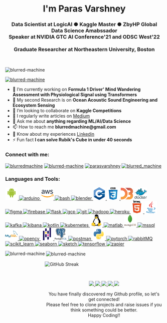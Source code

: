 <h1 align="center">I'm Paras Varshney</h1>
<h3 align="center">Data Scientist at LogicAI ● Kaggle Master ● ZbyHP Global Data Science Amabssador <br>Speaker at NVIDIA GTC AI Conference'21 and ODSC West'22 <br><br>Graduate Researcher at Northeastern University, Boston </h3>

<br>

<p align="left"> <img src="https://komarev.com/ghpvc/?username=blurred-machine&label=Profile%20views&color=0e75b6&style=flat" alt="blurred-machine" /> </p>

<p align="left"> <a href="https://github.com/ryo-ma/github-profile-trophy"><img src="https://github-profile-trophy.vercel.app/?username=blurred-machine&rank=SECRET,S,AAA,AA" alt="blurred-machine" /></a> </p>

<ul>
    <li>🔭 I’m currently working on <strong>Formula 1 Driver' Mind Wandering Assessment with Physiological Signal using Transformers</strong></li>
    <li>🔭 My second Research is on <strong>Ocean Acoustic Sound Engineering and Ecosystem Sensing</strong></li>
    <li>👯 I’m looking to collaborate on <strong>Kaggle Competitions</strong></li>
    <li>📝 I regularly write articles on <a href="https://medium.com/@blurred-machine">Medium</a></li>
    <li>💬 Ask me about <strong>anything regarding ML/AI/Data Science</strong></li>
    <li>📫 How to reach me <strong>blurredmachine@gmail.com</strong></li>
    <li>📄 Know about my experiences <a href="https://www.linkedin.com/in/blurred-machine/">Linkedin</a></li>
    <li>⚡ Fun fact <strong>I can solve Rubik's Cube in under 40 seconds</strong></li>
</ul>


<h3 align="left">Connect with me:</h3>
<p align="left">
<a href="https://kaggle.com/blurredmachine" target="blank"><img align="center" src="https://raw.githubusercontent.com/rahuldkjain/github-profile-readme-generator/master/src/images/icons/Social/kaggle.svg" alt="blurredmachine" height="30" width="40" /></a>
<a href="https://medium.com/@blurred-machine" target="blank"><img align="center" src="https://raw.githubusercontent.com/rahuldkjain/github-profile-readme-generator/master/src/images/icons/Social/medium.svg" alt="blurred-machine" height="30" width="40" /></a>
<a href="https://www.youtube.com/channel/UCwWqypn1RHq-k5OgTGy37gw" target="blank"><img align="center" src="https://raw.githubusercontent.com/rahuldkjain/github-profile-readme-generator/master/src/images/icons/Social/youtube.svg" alt="parasvarshney" height="30" width="40" /></a>
<a href="https://www.leetcode.com/blurred_machine" target="blank"><img align="center" src="https://raw.githubusercontent.com/rahuldkjain/github-profile-readme-generator/master/src/images/icons/Social/leet-code.svg" alt="blurred_machine" height="30" width="40" /></a>
</p>

<h3 align="left">Languages and Tools:</h3>
<p align="left"> <a href="https://developer.android.com" target="_blank" rel="noreferrer"> <img src="https://raw.githubusercontent.com/devicons/devicon/master/icons/android/android-original-wordmark.svg" alt="android" width="40" height="40"/> </a> <a href="https://www.arduino.cc/" target="_blank" rel="noreferrer"> <img src="https://cdn.worldvectorlogo.com/logos/arduino-1.svg" alt="arduino" width="40" height="40"/> </a> <a href="https://aws.amazon.com" target="_blank" rel="noreferrer"> <img src="https://raw.githubusercontent.com/devicons/devicon/master/icons/amazonwebservices/amazonwebservices-original-wordmark.svg" alt="aws" width="40" height="40"/> </a> <a href="https://www.gnu.org/software/bash/" target="_blank" rel="noreferrer"> <img src="https://www.vectorlogo.zone/logos/gnu_bash/gnu_bash-icon.svg" alt="bash" width="40" height="40"/> </a> <a href="https://www.blender.org/" target="_blank" rel="noreferrer"> <img src="https://download.blender.org/branding/community/blender_community_badge_white.svg" alt="blender" width="40" height="40"/> </a> <a href="https://www.w3schools.com/cpp/" target="_blank" rel="noreferrer"> <img src="https://raw.githubusercontent.com/devicons/devicon/master/icons/cplusplus/cplusplus-original.svg" alt="cplusplus" width="40" height="40"/> </a> <a href="https://www.w3schools.com/css/" target="_blank" rel="noreferrer"> <img src="https://raw.githubusercontent.com/devicons/devicon/master/icons/css3/css3-original-wordmark.svg" alt="css3" width="40" height="40"/> </a> <a href="https://d3js.org/" target="_blank" rel="noreferrer"> <img src="https://raw.githubusercontent.com/devicons/devicon/master/icons/d3js/d3js-original.svg" alt="d3js" width="40" height="40"/> </a> <a href="https://www.docker.com/" target="_blank" rel="noreferrer"> <img src="https://raw.githubusercontent.com/devicons/devicon/master/icons/docker/docker-original-wordmark.svg" alt="docker" width="40" height="40"/> </a> <a href="https://www.figma.com/" target="_blank" rel="noreferrer"> <img src="https://www.vectorlogo.zone/logos/figma/figma-icon.svg" alt="figma" width="40" height="40"/> </a> <a href="https://firebase.google.com/" target="_blank" rel="noreferrer"> <img src="https://www.vectorlogo.zone/logos/firebase/firebase-icon.svg" alt="firebase" width="40" height="40"/> </a> <a href="https://flask.palletsprojects.com/" target="_blank" rel="noreferrer"> <img src="https://www.vectorlogo.zone/logos/pocoo_flask/pocoo_flask-icon.svg" alt="flask" width="40" height="40"/> </a> <a href="https://cloud.google.com" target="_blank" rel="noreferrer"> <img src="https://www.vectorlogo.zone/logos/google_cloud/google_cloud-icon.svg" alt="gcp" width="40" height="40"/> </a> <a href="https://git-scm.com/" target="_blank" rel="noreferrer"> <img src="https://www.vectorlogo.zone/logos/git-scm/git-scm-icon.svg" alt="git" width="40" height="40"/> </a> <a href="https://hadoop.apache.org/" target="_blank" rel="noreferrer"> <img src="https://www.vectorlogo.zone/logos/apache_hadoop/apache_hadoop-icon.svg" alt="hadoop" width="40" height="40"/> </a> <a href="https://heroku.com" target="_blank" rel="noreferrer"> <img src="https://www.vectorlogo.zone/logos/heroku/heroku-icon.svg" alt="heroku" width="40" height="40"/> </a> <a href="https://www.w3.org/html/" target="_blank" rel="noreferrer"> <img src="https://raw.githubusercontent.com/devicons/devicon/master/icons/html5/html5-original-wordmark.svg" alt="html5" width="40" height="40"/> </a> <a href="https://www.java.com" target="_blank" rel="noreferrer"> <img src="https://raw.githubusercontent.com/devicons/devicon/master/icons/java/java-original.svg" alt="java" width="40" height="40"/> </a> <a href="https://kafka.apache.org/" target="_blank" rel="noreferrer"> <img src="https://www.vectorlogo.zone/logos/apache_kafka/apache_kafka-icon.svg" alt="kafka" width="40" height="40"/> </a> <a href="https://www.elastic.co/kibana" target="_blank" rel="noreferrer"> <img src="https://www.vectorlogo.zone/logos/elasticco_kibana/elasticco_kibana-icon.svg" alt="kibana" width="40" height="40"/> </a> <a href="https://kotlinlang.org" target="_blank" rel="noreferrer"> <img src="https://www.vectorlogo.zone/logos/kotlinlang/kotlinlang-icon.svg" alt="kotlin" width="40" height="40"/> </a> <a href="https://kubernetes.io" target="_blank" rel="noreferrer"> <img src="https://www.vectorlogo.zone/logos/kubernetes/kubernetes-icon.svg" alt="kubernetes" width="40" height="40"/> </a> <a href="https://www.linux.org/" target="_blank" rel="noreferrer"> <img src="https://raw.githubusercontent.com/devicons/devicon/master/icons/linux/linux-original.svg" alt="linux" width="40" height="40"/> </a> <a href="https://www.mathworks.com/" target="_blank" rel="noreferrer"> <img src="https://upload.wikimedia.org/wikipedia/commons/2/21/Matlab_Logo.png" alt="matlab" width="40" height="40"/> </a> <a href="https://www.mongodb.com/" target="_blank" rel="noreferrer"> <img src="https://raw.githubusercontent.com/devicons/devicon/master/icons/mongodb/mongodb-original-wordmark.svg" alt="mongodb" width="40" height="40"/> </a> <a href="https://www.microsoft.com/en-us/sql-server" target="_blank" rel="noreferrer"> <img src="https://www.svgrepo.com/show/303229/microsoft-sql-server-logo.svg" alt="mssql" width="40" height="40"/> </a> <a href="https://www.mysql.com/" target="_blank" rel="noreferrer"> <img src="https://raw.githubusercontent.com/devicons/devicon/master/icons/mysql/mysql-original-wordmark.svg" alt="mysql" width="40" height="40"/> </a> <a href="https://opencv.org/" target="_blank" rel="noreferrer"> <img src="https://www.vectorlogo.zone/logos/opencv/opencv-icon.svg" alt="opencv" width="40" height="40"/> </a> <a href="https://pandas.pydata.org/" target="_blank" rel="noreferrer"> <img src="https://raw.githubusercontent.com/devicons/devicon/2ae2a900d2f041da66e950e4d48052658d850630/icons/pandas/pandas-original.svg" alt="pandas" width="40" height="40"/> </a> <a href="https://www.postgresql.org" target="_blank" rel="noreferrer"> <img src="https://raw.githubusercontent.com/devicons/devicon/master/icons/postgresql/postgresql-original-wordmark.svg" alt="postgresql" width="40" height="40"/> </a> <a href="https://postman.com" target="_blank" rel="noreferrer"> <img src="https://www.vectorlogo.zone/logos/getpostman/getpostman-icon.svg" alt="postman" width="40" height="40"/> </a> <a href="https://www.python.org" target="_blank" rel="noreferrer"> <img src="https://raw.githubusercontent.com/devicons/devicon/master/icons/python/python-original.svg" alt="python" width="40" height="40"/> </a> <a href="https://pytorch.org/" target="_blank" rel="noreferrer"> <img src="https://www.vectorlogo.zone/logos/pytorch/pytorch-icon.svg" alt="pytorch" width="40" height="40"/> </a> <a href="https://www.rabbitmq.com" target="_blank" rel="noreferrer"> <img src="https://www.vectorlogo.zone/logos/rabbitmq/rabbitmq-icon.svg" alt="rabbitMQ" width="40" height="40"/> </a> <a href="https://scikit-learn.org/" target="_blank" rel="noreferrer"> <img src="https://upload.wikimedia.org/wikipedia/commons/0/05/Scikit_learn_logo_small.svg" alt="scikit_learn" width="40" height="40"/> </a> <a href="https://seaborn.pydata.org/" target="_blank" rel="noreferrer"> <img src="https://seaborn.pydata.org/_images/logo-mark-lightbg.svg" alt="seaborn" width="40" height="40"/> </a> <a href="https://www.sketch.com/" target="_blank" rel="noreferrer"> <img src="https://www.vectorlogo.zone/logos/sketchapp/sketchapp-icon.svg" alt="sketch" width="40" height="40"/> </a> <a href="https://www.tensorflow.org" target="_blank" rel="noreferrer"> <img src="https://www.vectorlogo.zone/logos/tensorflow/tensorflow-icon.svg" alt="tensorflow" width="40" height="40"/> </a> <a href="https://zapier.com" target="_blank" rel="noreferrer"> <img src="https://www.vectorlogo.zone/logos/zapier/zapier-icon.svg" alt="zapier" width="40" height="40"/> </a> </p>

<p><img align="left" height="200px" src="https://github-readme-stats.vercel.app/api/top-langs?username=blurred-machine&show_icons=true&locale=en&layout=compact" alt="blurred-machine" /></p>

<p>&nbsp;<img align="center" height="200px" src="https://github-readme-stats.vercel.app/api?username=blurred-machine&show_icons=true&locale=en" alt="blurred-machine" /></p>

<p><img align="center" height="200px" src="https://github-readme-streak-stats.herokuapp.com?user=blurred-machine&border_radius=5.5&mode=weekly" alt="GitHub Streak" alt="blurred-machine" /></p>

<br>




<!-- Lower buttions for linkedin medium and all other social media -->

<p align="center">
    <a href="https://www.linkedin.com/in/blurred-machine" target="_blank" rel="noopener noreferrer">
        <img src="https://img.shields.io/badge/LinkedIn-0A66C2.svg?style=for-the-badge&logo=LinkedIn&logoColor=white">
    </a>
    <a href="https://medium.com/@blurred-machine" target="_blank" rel="noopener noreferrer">
        <img src="https://img.shields.io/badge/Medium-000000.svg?style=for-the-badge&logo=Medium&logoColor=white">
    </a>
    <a href="https://www.kaggle.com/blurredmachine" target="_blank" rel="noopener noreferrer">
        <img src="https://img.shields.io/badge/Kaggle-20BEFF.svg?style=for-the-badge&logo=Kaggle&logoColor=white">
    </a>
    <a href="https://www.instagram.com/_parasvarshney" target="_blank" rel="noopener noreferrer">
        <img src="https://img.shields.io/badge/Instagram-E4405F.svg?style=for-the-badge&logo=Instagram&logoColor=white">
    </a>
    <a href="https://twitter.com/blurred_machine" target="_blank" rel="noopener noreferrer">
        <img src="https://img.shields.io/badge/Twitter-1D9BF0.svg?style=for-the-badge&logo=Twitter&logoColor=white">
    </a>
</p>




<p align="center">
You have finally discovered my Github profile, so let's get connected!
<br/>
Please feel free to clone projects and raise issues if you think something could be better.
<br/>
Happy Coding!!
</p>  
